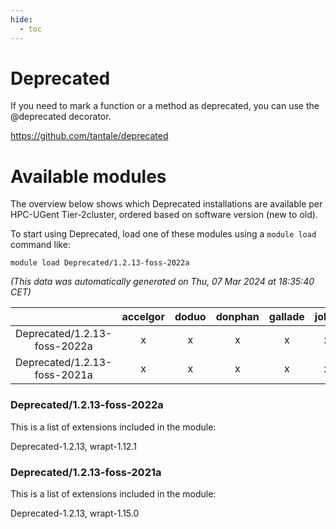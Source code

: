 ```yaml
---
hide:
  - toc
---
```


Deprecated
==========


If you need to mark a function or a method as deprecated, you can use the @deprecated decorator.

https://github.com/tantale/deprecated
# Available modules


The overview below shows which Deprecated installations are available per HPC-UGent Tier-2cluster, ordered based on software version (new to old).

To start using Deprecated, load one of these modules using a `module load` command like:

```shell
module load Deprecated/1.2.13-foss-2022a
```

*(This data was automatically generated on Thu, 07 Mar 2024 at 18:35:40 CET)*  

| |accelgor|doduo|donphan|gallade|joltik|skitty|
| :---: | :---: | :---: | :---: | :---: | :---: | :---: |
|Deprecated/1.2.13-foss-2022a|x|x|x|x|x|x|
|Deprecated/1.2.13-foss-2021a|x|x|x|x|x|x|


### Deprecated/1.2.13-foss-2022a

This is a list of extensions included in the module:

Deprecated-1.2.13, wrapt-1.12.1

### Deprecated/1.2.13-foss-2021a

This is a list of extensions included in the module:

Deprecated-1.2.13, wrapt-1.15.0